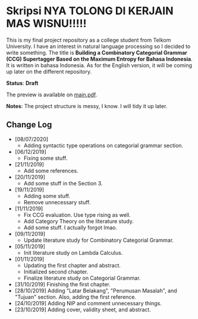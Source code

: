 # Skripsi NYA TOLONG DI KERJAIN MAS WISNU!!!!!

This is my final project repository as a college student from Telkom University.
I have an interest in natural language processing so I decided to write something.
The title is **Building a Combinatory Categorial Grammar (CCG) Supertagger
Based on the Maximum Entropy for Bahasa Indonesia**.
It is written in bahasa Indonesia.
As for the English version, it will be coming up later on the different repository.

**Status**: **Draft**

The preview is available on [main.pdf](main.pdf).

**Notes**:
The project structure is messy, I know.
I will tidy it up later.

## Change Log

- \[08/07/2020\]
  - Adding syntactic type operations on categorial grammar section.
- \[06/12/2019\]
  - Fixing some stuff.
- \[21/11/2019\]
  - Add some references.
- \[20/11/2019\]
  - Add some stuff in the Section 3.
- \[19/11/2019\]
  - Adding some stuff.
  - Remove unnecessary stuff.
- \[11/11/2019\]
  - Fix CCG evaluation. Use type rising as well.
  - Add Category Theory on the literature study.
  - Add some stuff. I actually forgot lmao.
- \[09/11/2019\]
  - Update literature study for Combinatory Categorial Grammar.
- \[05/11/2019\]
  - Init literature study on Lambda Calculus.
- \[01/11/2019\]
  - Updating the first chapter and abstract.
  - Initialized second chapter.
  - Finalize literature study on Categorial Grammar.
- \[31/10/2019\] Finishing the first chapter.
- \[28/10/2019\] Adding "Latar Belakang", "Perumusan Masalah", and "Tujuan" section.
  Also, adding the first reference.
- \[24/10/2019\] Adding NIP and comment unnecessary things.
- \[23/10/2019\] Adding cover, validity sheet, and abstract.
